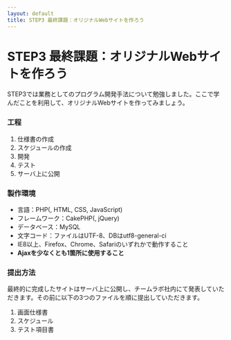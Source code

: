 ```yaml
---
layout: default
title: STEP3 最終課題：オリジナルWebサイトを作ろう
---
```

# STEP3 最終課題：オリジナルWebサイトを作ろう

STEP3では業務としてのプログラム開発手法について勉強しました。ここで学んだことを利用して、オリジナルWebサイトを作ってみましょう。

### 工程

1. 仕様書の作成
2. スケジュールの作成
3. 開発
4. テスト
5. サーバ上に公開

### 製作環境

* 言語：PHP(, HTML, CSS, JavaScript)
* フレームワーク：CakePHP(, jQuery)
* データベース：MySQL
* 文字コード：ファイルはUTF-8、DBはutf8-general-ci
* IE8以上、Firefox、Chrome、Safariのいずれかで動作すること
* **Ajaxを少なくとも1箇所に使用すること**

### 提出方法

最終的に完成したサイトはサーバ上に公開し、チームラボ社内にて発表していただきます。その前に以下の3つのファイルを順に提出していただきます。

1. 画面仕様書
2. スケジュール
3. テスト項目書
